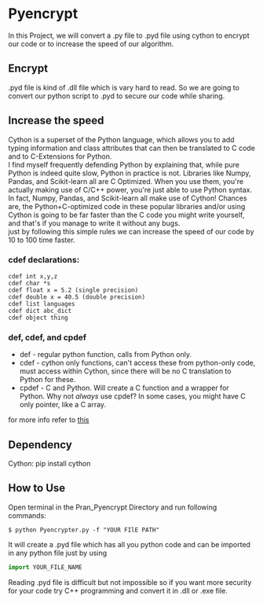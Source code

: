 # Pyencrypt
In this Project, we will convert a .py file to .pyd file using cython to encrypt our code or to increase the speed of our algorithm.
## Encrypt
.pyd file is kind of .dll file which is vary hard to read. So we are going to convert our python script to .pyd to secure our code while sharing.
## Increase the speed
Cython is a superset of the Python language, which allows you to add typing information and class attributes that can then be translated to C code and to C-Extensions for Python.  
I find myself frequently defending Python by explaining that, while pure Python is indeed quite slow, Python in practice is not. Libraries like Numpy, Pandas, and Scikit-learn all are C Optimized. When you use them, you're actually making use of C/C++ power, you're just able to use Python syntax. In fact, Numpy, Pandas, and Scikit-learn all make use of Cython! Chances are, the Python+C-optimized code in these popular libraries and/or using Cython is going to be far faster than the C code you might write yourself, and that's if you manage to write it without any bugs.  
just by following this simple rules we can increase the speed of our code by 10 to 100 time faster.
### cdef declarations:

    cdef int x,y,z
    cdef char *s
    cdef float x = 5.2 (single precision)
    cdef double x = 40.5 (double precision)
    cdef list languages
    cdef dict abc_dict
    cdef object thing

### def, cdef, and cpdef
- def - regular python function, calls from Python only.  
- cdef - cython only functions, can't access these from python-only code, must access within Cython, since there will be no C translation to Python for these.  
- cpdef - C and Python. Will create a C function and a wrapper for Python. Why not *always* use cpdef? In some cases, you might have C only pointer, like a C array.  

for more info refer to [this](https://pythonprogramming.net/introduction-and-basics-cython-tutorial)

## Dependency 
Cython: pip install cython

## How to Use
Open terminal in the Pran_Pyencrypt Directory and run following commands:
```commandline
$ python Pyencrypter.py -f "YOUR FIlE PATH"
```
It will create a .pyd file which has all you python code and can be imported in any python file just by using 
```python
import YOUR_FILE_NAME
```
Reading .pyd file is difficult but not impossible so if you want more security for your code try C++ programming and convert it in .dll or .exe file. 
